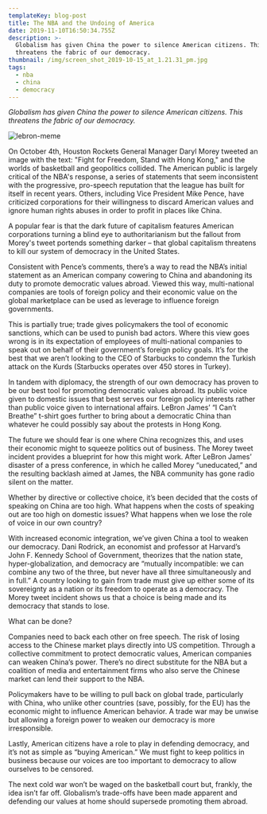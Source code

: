 ```yaml
---
templateKey: blog-post
title: The NBA and the Undoing of America
date: 2019-11-10T16:50:34.755Z
description: >-
  Globalism has given China the power to silence American citizens. This
  threatens the fabric of our democracy.
thumbnail: /img/screen_shot_2019-10-15_at_1.21.31_pm.jpg
tags:
  - nba
  - china
  - democracy
---
```

_Globalism has given China the power to silence American citizens. This threatens the fabric of our democracy._

![](/img/screen_shot_2019-10-15_at_1.21.31_pm.jpg "lebron-meme")

On October 4th, Houston Rockets General Manager Daryl Morey tweeted an image with the text: "Fight for Freedom, Stand with Hong Kong," and the worlds of basketball and geopolitics collided. The American public is largely critical of the NBA's response, a series of statements that seem inconsistent with the progressive, pro-speech reputation that the league has built for itself in recent years. Others, including Vice President Mike Pence, have criticized corporations for their willingness to discard American values and ignore human rights abuses in order to profit in places like China. 

A popular fear is that the dark future of capitalism features American corporations turning a blind eye to authoritarianism but the fallout from Morey's tweet portends something darker – that global capitalism threatens to kill our system of democracy in the United States.

Consistent with Pence’s comments, there’s a way to read the NBA’s initial statement as an American company cowering to China and abandoning its duty to promote democratic values abroad. Viewed this way, multi-national companies are tools of foreign policy and their economic value on the global marketplace can be used as leverage to influence foreign governments. 

This is partially true; trade gives policymakers the tool of economic sanctions, which can be used to punish bad actors. Where this view goes wrong is in its expectation of employees of multi-national companies to speak out on behalf of their government’s foreign policy goals. It’s for the best that we aren’t looking to the CEO of Starbucks to condemn the Turkish attack on the Kurds (Starbucks operates over 450 stores in Turkey).

In tandem with diplomacy, the strength of our own democracy has proven to be our best tool for promoting democratic values abroad. Its public voice given to domestic issues that best serves our foreign policy interests rather than public voice given to international affairs. LeBron James’ “I Can’t Breathe” t-shirt goes further to bring about a democratic China than whatever he could possibly say about the protests in Hong Kong.

The future we should fear is one where China recognizes this, and uses their economic might to squeeze politics out of business. The Morey tweet incident provides a blueprint for how this might work. After LeBron James’ disaster of a press conference, in which he called Morey “uneducated,” and the resulting backlash aimed at James, the NBA community has gone radio silent on the matter. 

Whether by directive or collective choice, it’s been decided that the costs of speaking on China are too high. What happens when the costs of speaking out are too high on domestic issues? What happens when we lose the role of voice in our own country?

With increased economic integration, we’ve given China a tool to weaken our democracy. Dani Rodrick, an economist and professor at Harvard’s John F. Kennedy School of Government, theorizes that the nation state, hyper-globalization, and democracy are “mutually incompatible: we can combine any two of the three, but never have all three simultaneously and in full.”  A country looking to gain from trade must give up either some of its sovereignty as a nation or its freedom to operate as a democracy. The Morey tweet incident shows us that a choice is being made and its democracy that stands to lose.

What can be done? 

Companies need to back each other on free speech. The risk of losing access to the Chinese market plays directly into US competition. Through a collective commitment to protect democratic values, American companies can weaken China’s power. There’s no direct substitute for the NBA but a coalition of media and entertainment firms who also serve the Chinese market can lend their support to the NBA.

Policymakers have to be willing to pull back on global trade, particularly with China, who unlike other countries (save, possibly, for the EU) has the economic might to influence American behavior. A trade war may be unwise but allowing a foreign power to weaken our democracy is more irresponsible.

Lastly, American citizens have a role to play in defending democracy, and it’s not as simple as “buying American.” We must fight to keep politics in business because our voices are too important to democracy to allow ourselves to be censored.

The next cold war won’t be waged on the basketball court but, frankly, the idea isn’t far off. Globalism’s trade-offs have been made apparent and defending our values at home should supersede promoting them abroad.
